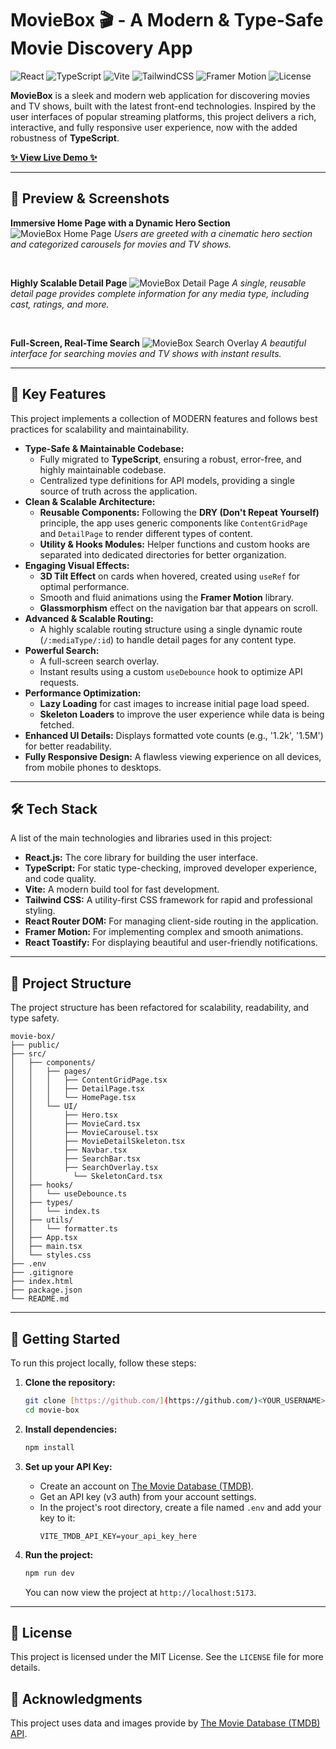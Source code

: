 # MovieBox 🎬 - A Modern & Type-Safe Movie Discovery App

![React](https://img.shields.io/badge/react-%2320232a.svg?style=for-the-badge&logo=react&logoColor=%2361DAFB)
![TypeScript](https://img.shields.io/badge/typescript-%23007ACC.svg?style=for-the-badge&logo=typescript&logoColor=white)
![Vite](https://img.shields.io/badge/vite-%23646CFF.svg?style=for-the-badge&logo=vite&logoColor=white)
![TailwindCSS](https://img.shields.io/badge/tailwindcss-%2338B2AC.svg?style=for-the-badge&logo=tailwind-css&logoColor=white)
![Framer Motion](https://img.shields.io/badge/Framer-black?style=for-the-badge&logo=framer&logoColor=blue)
![License](https://img.shields.io/badge/license-MIT-blue.svg?style=for-the-badge)

**MovieBox** is a sleek and modern web application for discovering movies and TV shows, built with the latest front-end technologies. Inspired by the user interfaces of popular streaming platforms, this project delivers a rich, interactive, and fully responsive user experience, now with the added robustness of **TypeScript**.

**[ ✨ View Live Demo ✨ ](https://movie-box-two-roan.vercel.app/)**

---

## 🎥 Preview & Screenshots

**Immersive Home Page with a Dynamic Hero Section**
![MovieBox Home Page](https://i.imgur.com/FJiLgpK.jpeg)
_Users are greeted with a cinematic hero section and categorized carousels for movies and TV shows._

<br>

**Highly Scalable Detail Page**
![MovieBox Detail Page](https://i.imgur.com/CID6NrI.png)
_A single, reusable detail page provides complete information for any media type, including cast, ratings, and more._

<br>

**Full-Screen, Real-Time Search**
![MovieBox Search Overlay](https://i.imgur.com/XZntQ2q.png)
_A beautiful interface for searching movies and TV shows with instant results._

---

## 🌟 Key Features

This project implements a collection of MODERN features and follows best practices for scalability and maintainability.

- **Type-Safe & Maintainable Codebase:**
  - Fully migrated to **TypeScript**, ensuring a robust, error-free, and highly maintainable codebase.
  - Centralized type definitions for API models, providing a single source of truth across the application.
- **Clean & Scalable Architecture:**
  - **Reusable Components:** Following the **DRY (Don't Repeat Yourself)** principle, the app uses generic components like `ContentGridPage` and `DetailPage` to render different types of content.
  - **Utility & Hooks Modules:** Helper functions and custom hooks are separated into dedicated directories for better organization.
- **Engaging Visual Effects:**
  - **3D Tilt Effect** on cards when hovered, created using `useRef` for optimal performance.
  - Smooth and fluid animations using the **Framer Motion** library.
  - **Glassmorphism** effect on the navigation bar that appears on scroll.
- **Advanced & Scalable Routing:**
  - A highly scalable routing structure using a single dynamic route (`/:mediaType/:id`) to handle detail pages for any content type.
- **Powerful Search:**
  - A full-screen search overlay.
  - Instant results using a custom `useDebounce` hook to optimize API requests.
- **Performance Optimization:**
  - **Lazy Loading** for cast images to increase initial page load speed.
  - **Skeleton Loaders** to improve the user experience while data is being fetched.
- **Enhanced UI Details:** Displays formatted vote counts (e.g., '1.2k', '1.5M') for better readability.
- **Fully Responsive Design:** A flawless viewing experience on all devices, from mobile phones to desktops.

---

## 🛠️ Tech Stack

A list of the main technologies and libraries used in this project:

- **React.js:** The core library for building the user interface.
- **TypeScript:** For static type-checking, improved developer experience, and code quality.
- **Vite:** A modern build tool for fast development.
- **Tailwind CSS:** A utility-first CSS framework for rapid and professional styling.
- **React Router DOM:** For managing client-side routing in the application.
- **Framer Motion:** For implementing complex and smooth animations.
- **React Toastify:** For displaying beautiful and user-friendly notifications.

---

## 📂 Project Structure

The project structure has been refactored for scalability, readability, and type safety.

```
movie-box/
├── public/
├── src/
│   ├── components/
│   │   ├── pages/
│   │   │   ├── ContentGridPage.tsx
│   │   │   ├── DetailPage.tsx
│   │   │   └── HomePage.tsx
│   │   └── UI/
│   │       ├── Hero.tsx
│   │       ├── MovieCard.tsx
│   │       ├── MovieCarousel.tsx
│   │       ├── MovieDetailSkeleton.tsx
│   │       ├── Navbar.tsx
│   │       ├── SearchBar.tsx
│   │       ├── SearchOverlay.tsx
│   │         └── SkeletonCard.tsx
│   ├── hooks/
│   │   └── useDebounce.ts
│   ├── types/
│   │   └── index.ts
│   ├── utils/
│   │   └── formatter.ts
│   ├── App.tsx
│   ├── main.tsx
│   └── styles.css
├── .env
├── .gitignore
├── index.html
├── package.json
└── README.md
```

---

## 🚀 Getting Started

To run this project locally, follow these steps:

1.  **Clone the repository:**

    ```bash
    git clone [https://github.com/](https://github.com/)<YOUR_USERNAME>/movie-box.git
    cd movie-box
    ```

2.  **Install dependencies:**

    ```bash
    npm install
    ```

3.  **Set up your API Key:**

    - Create an account on [The Movie Database (TMDB)](https://www.themoviedb.org/signup).
    - Get an API key (v3 auth) from your account settings.
    - In the project's root directory, create a file named `.env` and add your key to it:
      ```
      VITE_TMDB_API_KEY=your_api_key_here
      ```

4.  **Run the project:**
    ```bash
    npm run dev
    ```
    You can now view the project at `http://localhost:5173`.

---

## 📄 License

This project is licensed under the MIT License. See the `LICENSE` file for more details.

## 🙏 Acknowledgments

This project uses data and images provide by [The Movie Database (TMDB) API](https://www.themoviedb.org/).
